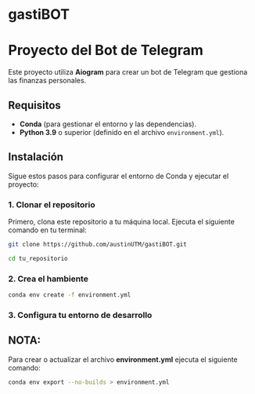 # gastiBOT

# Proyecto del Bot de Telegram

Este proyecto utiliza **Aiogram** para crear un bot de Telegram que gestiona las finanzas personales.

## Requisitos

- **Conda** (para gestionar el entorno y las dependencias).
- **Python 3.9** o superior (definido en el archivo `environment.yml`).

## Instalación

Sigue estos pasos para configurar el entorno de Conda y ejecutar el proyecto:

### 1. Clonar el repositorio

Primero, clona este repositorio a tu máquina local. Ejecuta el siguiente comando en tu terminal:

```bash
git clone https://github.com/austinUTM/gastiBOT.git

cd tu_repositorio
```

### 2. Crea el hambiente

```bash
conda env create -f environment.yml
```

### 3. Configura tu entorno de desarrollo

## NOTA:
Para crear o actualizar el archivo **environment.yml** ejecuta el siguiente comando:
```bash
conda env export --no-builds > environment.yml
```